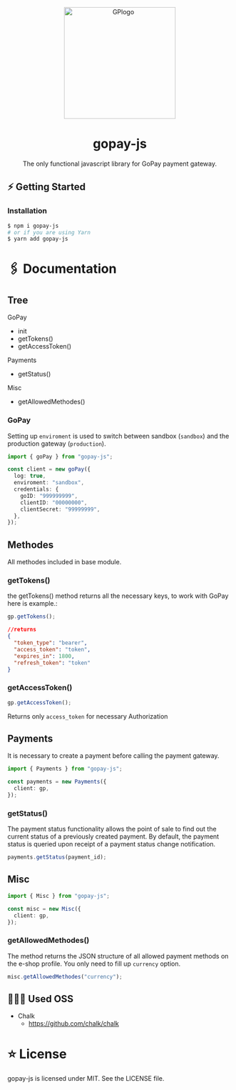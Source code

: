 <p align="center">
 <img width="250" src="https://cdn.myshoptet.com/usr/www.hobbychef.cz/user/documents/upload/GoPay-logo-varianta-A-PANTONE.png" alt="GPlogo"/>
</p>

<h1 align="center">gopay-js</h1>

<div align="center">
The only functional javascript library for GoPay payment gateway.
</div>

## ⚡️ Getting Started

### Installation

```bash
$ npm i gopay-js
# or if you are using Yarn
$ yarn add gopay-js
```

# 🖇 Documentation

## Tree

GoPay

- init
- getTokens()
- getAccessToken()

Payments

- getStatus()

Misc

- getAllowedMethodes()

### GoPay

Setting up `enviroment` is used to switch between sandbox (`sandbox`) and the production gateway (`production`).

```ts
import { goPay } from "gopay-js";

const client = new goPay({
  log: true,
  enviroment: "sandbox",
  credentials: {
    goID: "999999999",
    clientID: "00000000",
    clientSecret: "99999999",
  },
});
```

## Methodes

All methodes included in base module.

### getTokens()

the getTokens() method returns all the necessary keys, to work with GoPay here is example.:

```ts
gp.getTokens();
```

```json
//returns
{
  "token_type": "bearer",
  "access_token": "token",
  "expires_in": 1800,
  "refresh_token": "token"
}
```

### getAccessToken()

```ts
gp.getAccessToken();
```

Returns only `access_token` for necessary Authorization

## Payments

It is necessary to create a payment before calling the payment gateway.

```ts
import { Payments } from "gopay-js";

const payments = new Payments({
  client: gp,
});
```

### getStatus()

The payment status functionality allows the point of sale to find out the current status of a previously created payment. By default, the payment status is queried upon receipt of a payment status change notification.

```ts
payments.getStatus(payment_id);
```

## Misc

```ts
import { Misc } from "gopay-js";

const misc = new Misc({
  client: gp,
});
```

### getAllowedMethodes()

The method returns the JSON structure of all allowed payment methods on the e-shop profile. You only need to fill up `currency` option.

```ts
misc.getAllowedMethodes("currency");
```

## 🙅🏿‍♂️ Used OSS

- Chalk
  - https://github.com/chalk/chalk

# ⭐️ License

gopay-js is licensed under MIT. See the LICENSE file.
